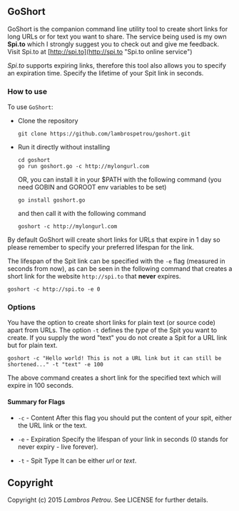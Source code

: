 ## GoShort

GoShort is the companion command line utility tool to create short links for long URLs or for text you want to share. The service being used is my own **Spi.to** which I strongly suggest you to check out and give me feedback.
Visit Spi.to at [http://spi.to](http://spi.to "Spi.to online service")

_Spi.to_ supports expiring links, therefore this tool also allows you to specify an expiration time. Specify the lifetime of your Spit link in seconds.

### How to use

To use `GoShort`:

* Clone the repository

  ```
  git clone https://github.com/lambrospetrou/goshort.git
  ```

* Run it directly without installing

  ```
  cd goshort
  go run goshort.go -c http://mylongurl.com 
  ```

  OR, you can install it in your $PATH with the following command (you need GOBIN and GOROOT env variables to be set)

  ```
  go install goshort.go
  ```
  
  and then call it with the following command

  ```
  goshort -c http://mylongurl.com
  ```

By default GoShort will create short links for URLs that expire in 1 day so please remember to specify your preferred lifespan for the link.

The lifespan of the Spit link can be specified with the `-e` flag (measured in seconds from now), as can be seen in the following command that creates a short link for the website `http://spi.to` that **never** expires.
  
  ```
  goshort -c http://spi.to -e 0
  ```

### Options

You have the option to create short links for plain text (or source code) apart from URLs. 
The option `-t` defines the _type_ of the Spit you want to create. If you supply the word "text" you do not create a Spit for a URL link but for plain text.

  ```
  goshort -c "Hello world! This is not a URL link but it can still be shortened..." -t "text" -e 100
  ```

The above command creates a short link for the specified text which will expire in 100 seconds.

#### Summary for Flags

* `-c` - Content
  After this flag you should put the content of your spit, either the URL link or the text.

* `-e` - Expiration
  Specify the lifespan of your link in seconds (0 stands for never expiry - live forever).

* `-t` - Spit Type
  It can be either _url_ or _text_.

## Copyright

Copyright (c) 2015 _Lambros Petrou_. See LICENSE for further details.